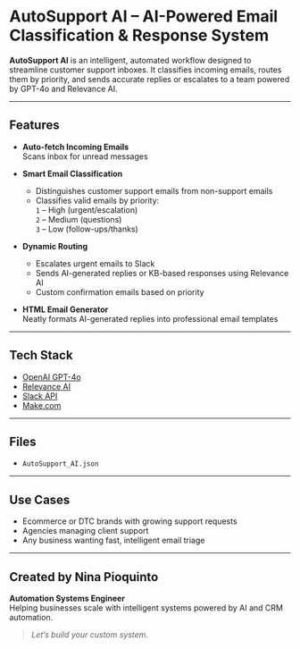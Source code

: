 # AutoSupport AI – AI-Powered Email Classification & Response System

**AutoSupport AI** is an intelligent, automated workflow designed to streamline customer support inboxes. It classifies incoming emails, routes them by priority, and sends accurate replies or escalates to a team powered by GPT-4o and Relevance AI.

---

## Features

- **Auto-fetch Incoming Emails**  
  Scans inbox for unread messages 

- **Smart Email Classification**  
  - Distinguishes customer support emails from non-support emails
  - Classifies valid emails by priority:  
    `1` – High (urgent/escalation)  
    `2` – Medium (questions)  
    `3` – Low (follow-ups/thanks)

- **Dynamic Routing**  
  - Escalates urgent emails to Slack   
  - Sends AI-generated replies or KB-based responses using Relevance AI  
  - Custom confirmation emails based on priority

- **HTML Email Generator**  
  Neatly formats AI-generated replies into professional email templates

---

## Tech Stack

- [OpenAI GPT-4o](https://openai.com/)
- [Relevance AI](https://relevance.ai/)
- [Slack API](https://api.slack.com/)
- [Make.com](https://www.make.com/) 

---

## Files

- `AutoSupport_AI.json`
---

## Use Cases

- Ecommerce or DTC brands with growing support requests  
- Agencies managing client support  
- Any business wanting fast, intelligent email triage

---


## Created by Nina Pioquinto

**Automation Systems Engineer**  
Helping businesses scale with intelligent systems powered by AI and CRM automation.

>  *Let’s build your custom system.*
